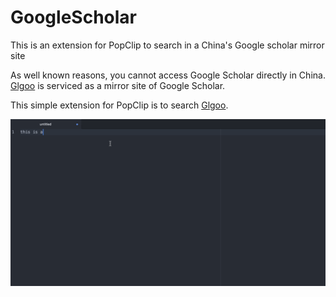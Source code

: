 # GoogleScholar
This is an extension for PopClip to search in a China's Google scholar mirror site

As well known reasons, you cannot access Google Scholar directly in China.
[Glgoo](https://xs.glgoo.com/) is serviced as a mirror site of Google Scholar.

This simple extension for PopClip is to search [Glgoo](https://xs.glgoo.com/).

![Demo](demo.gif)

